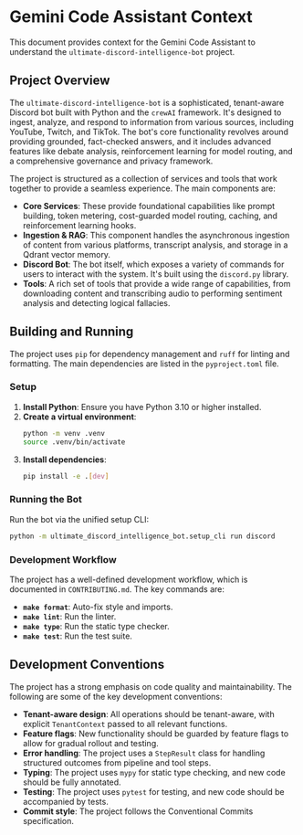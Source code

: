 # Gemini Code Assistant Context

This document provides context for the Gemini Code Assistant to understand the `ultimate-discord-intelligence-bot` project.

## Project Overview

The `ultimate-discord-intelligence-bot` is a sophisticated, tenant-aware Discord bot built with Python and the `crewAI` framework. It's designed to ingest, analyze, and respond to information from various sources, including YouTube, Twitch, and TikTok. The bot's core functionality revolves around providing grounded, fact-checked answers, and it includes advanced features like debate analysis, reinforcement learning for model routing, and a comprehensive governance and privacy framework.

The project is structured as a collection of services and tools that work together to provide a seamless experience. The main components are:

*   **Core Services**: These provide foundational capabilities like prompt building, token metering, cost-guarded model routing, caching, and reinforcement learning hooks.
*   **Ingestion & RAG**: This component handles the asynchronous ingestion of content from various platforms, transcript analysis, and storage in a Qdrant vector memory.
*   **Discord Bot**: The bot itself, which exposes a variety of commands for users to interact with the system. It's built using the `discord.py` library.
*   **Tools**: A rich set of tools that provide a wide range of capabilities, from downloading content and transcribing audio to performing sentiment analysis and detecting logical fallacies.

## Building and Running

The project uses `pip` for dependency management and `ruff` for linting and formatting. The main dependencies are listed in the `pyproject.toml` file.

### Setup

1.  **Install Python**: Ensure you have Python 3.10 or higher installed.
2.  **Create a virtual environment**:
    ```bash
    python -m venv .venv
    source .venv/bin/activate
    ```
3.  **Install dependencies**:
    ```bash
    pip install -e .[dev]
    ```

### Running the Bot

Run the bot via the unified setup CLI:

```bash
python -m ultimate_discord_intelligence_bot.setup_cli run discord
```

### Development Workflow

The project has a well-defined development workflow, which is documented in `CONTRIBUTING.md`. The key commands are:

*   **`make format`**: Auto-fix style and imports.
*   **`make lint`**: Run the linter.
*   **`make type`**: Run the static type checker.
*   **`make test`**: Run the test suite.

## Development Conventions

The project has a strong emphasis on code quality and maintainability. The following are some of the key development conventions:

*   **Tenant-aware design**: All operations should be tenant-aware, with explicit `TenantContext` passed to all relevant functions.
*   **Feature flags**: New functionality should be guarded by feature flags to allow for gradual rollout and testing.
*   **Error handling**: The project uses a `StepResult` class for handling structured outcomes from pipeline and tool steps.
*   **Typing**: The project uses `mypy` for static type checking, and new code should be fully annotated.
*   **Testing**: The project uses `pytest` for testing, and new code should be accompanied by tests.
*   **Commit style**: The project follows the Conventional Commits specification.
